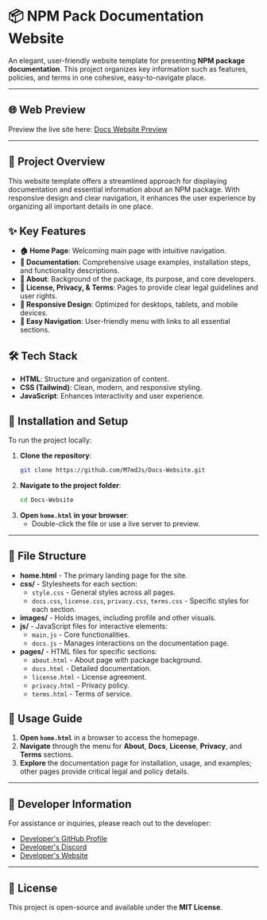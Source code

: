 # 📦 NPM Pack Documentation Website

An elegant, user-friendly website template for presenting **NPM package documentation**. This project organizes key information such as features, policies, and terms in one cohesive, easy-to-navigate place.

---

## 🌐 Web Preview

Preview the live site here: [Docs Website Preview](https://docs-website.netlify.app/)  


---

## 📖 Project Overview

This website template offers a streamlined approach for displaying documentation and essential information about an NPM package. With responsive design and clear navigation, it enhances the user experience by organizing all important details in one place.

## ✨ Key Features

- **🏠 Home Page**: Welcoming main page with intuitive navigation.
- **📄 Documentation**: Comprehensive usage examples, installation steps, and functionality descriptions.
- **👥 About**: Background of the package, its purpose, and core developers.
- **📑 License, Privacy, & Terms**: Pages to provide clear legal guidelines and user rights.
- **📱 Responsive Design**: Optimized for desktops, tablets, and mobile devices.
- **🧭 Easy Navigation**: User-friendly menu with links to all essential sections.

## 🛠 Tech Stack

- **HTML**: Structure and organization of content.
- **CSS (Tailwind)**: Clean, modern, and responsive styling.
- **JavaScript**: Enhances interactivity and user experience.

## 🚀 Installation and Setup

To run the project locally:

1. **Clone the repository**:
    ```bash
    git clone https://github.com/M7mdJs/Docs-Website.git
    ```
2. **Navigate to the project folder**:
    ```bash
    cd Docs-Website
    ```
3. **Open `home.html` in your browser**:
   - Double-click the file or use a live server to preview.

---

## 📂 File Structure

- **home.html** - The primary landing page for the site.
- **css/** - Stylesheets for each section:
  - `style.css` - General styles across all pages.
  - `docs.css`, `license.css`, `privacy.css`, `terms.css` - Specific styles for each section.
- **images/** - Holds images, including profile and other visuals.
- **js/** - JavaScript files for interactive elements:
  - `main.js` - Core functionalities.
  - `docs.js` - Manages interactions on the documentation page.
- **pages/** - HTML files for specific sections:
  - `about.html` - About page with package background.
  - `docs.html` - Detailed documentation.
  - `license.html` - License agreement.
  - `privacy.html` - Privacy policy.
  - `terms.html` - Terms of service.

## 🧭 Usage Guide

1. **Open `home.html`** in a browser to access the homepage.
2. **Navigate** through the menu for **About**, **Docs**, **License**, **Privacy**, and **Terms** sections.
3. **Explore** the documentation page for installation, usage, and examples; other pages provide critical legal and policy details.

---

## 👤 Developer Information

For assistance or inquiries, please reach out to the developer:

-  [Developer's GitHub Profile](https://github.com/M7mdJs)
-  [Developer's Discord](https://discord.com/users/1091118468155314306)
-  [Developer's Website](https://m7mjs.pages.dev/)

---

## 📝 License

This project is open-source and available under the **MIT License**.
